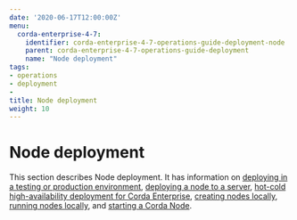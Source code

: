 ```yaml
---
date: '2020-06-17T12:00:00Z'
menu:
  corda-enterprise-4-7:
    identifier: corda-enterprise-4-7-operations-guide-deployment-node
    parent: corda-enterprise-4-7-operations-guide-deployment
    name: "Node deployment"
tags:
- operations
- deployment
-
title: Node deployment
weight: 10
---
```


# Node deployment

This section describes Node deployment. It has information on [deploying in a testing or production environment](env-prod-test.md), [deploying a node to a server](deploying-a-node.md), [hot-cold high-availability deployment for Corda Enterprise](../../node/deploy/hot-cold-deployment.md), [creating nodes locally](generating-a-node.md), [running nodes locally](../../node/deploy/running-a-node.md), and [starting a Corda Node](../../node/deploy/starting-components.md).
